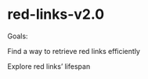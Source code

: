 # red-links-v2.0

Goals:

Find a way to retrieve red links efficiently

Explore red links’ lifespan
